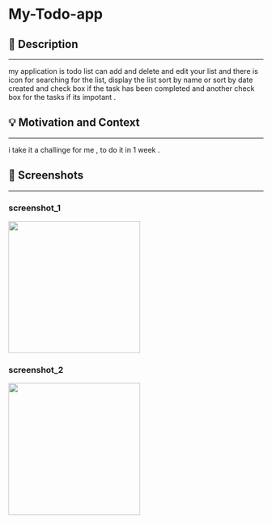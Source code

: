 # My-Todo-app

<!---  <OWNER> faisalha98 <REPOSITORY> My-Todo-app. -->



## :scroll: Description
---
my application is todo list can add and delete and edit your list and there is icon for searching for the list, display the list sort by name or sort by date created
and check box if the task has been completed and another check box for the tasks if its impotant .


## :bulb: Motivation and Context
---
i take it a challinge for me , to do it in 1 week .

## :camera_flash: Screenshots
---
### screenshot_1
<img src="https://user-images.githubusercontent.com/91477096/139555544-0c045ac5-03ac-4b40-bd56-d0fc2e49e52d.png" width="260">

### screenshot_2
<img src="https://user-images.githubusercontent.com/91477096/139555623-5d8896e4-a52b-41c3-b4db-92a813e96c65.png" width="260">
